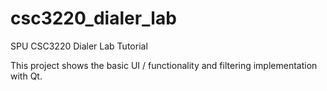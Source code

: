 # csc3220_dialer_lab
SPU CSC3220 Dialer Lab Tutorial

This project shows the basic UI / functionality and filtering implementation with Qt.
